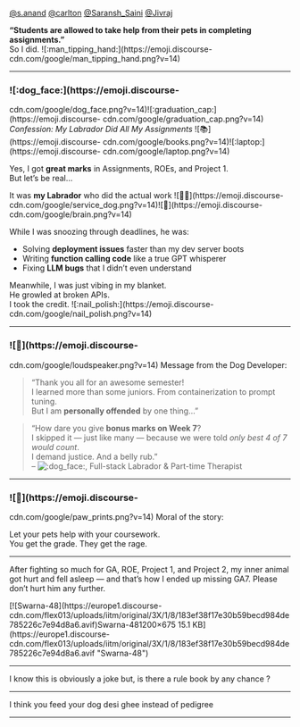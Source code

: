 [@s.anand](/u/s.anand) [@carlton](/u/carlton)
[@Saransh_Saini](/u/saransh_saini) [@Jivraj](/u/jivraj)

**“Students are allowed to take help from their pets in completing
assignments.”**  
So I did. ![:man_tipping_hand:](https://emoji.discourse-
cdn.com/google/man_tipping_hand.png?v=14)

* * *

### ![:dog_face:](https://emoji.discourse-
cdn.com/google/dog_face.png?v=14)![:graduation_cap:](https://emoji.discourse-
cdn.com/google/graduation_cap.png?v=14) _Confession: My Labrador Did All My
Assignments_ ![:books:](https://emoji.discourse-
cdn.com/google/books.png?v=14)![:laptop:](https://emoji.discourse-
cdn.com/google/laptop.png?v=14)

Yes, I got **great marks** in Assignments, ROEs, and Project 1.  
But let’s be real…

It was **my Labrador** who did the actual work
![:service_dog:](https://emoji.discourse-
cdn.com/google/service_dog.png?v=14)![:brain:](https://emoji.discourse-
cdn.com/google/brain.png?v=14)

While I was snoozing through deadlines, he was:

  * Solving **deployment issues** faster than my dev server boots
  * Writing **function calling code** like a true GPT whisperer
  * Fixing **LLM bugs** that I didn’t even understand

Meanwhile, I was just vibing in my blanket.  
He growled at broken APIs.  
I took the credit. ![:nail_polish:](https://emoji.discourse-
cdn.com/google/nail_polish.png?v=14)

* * *

### ![:loudspeaker:](https://emoji.discourse-
cdn.com/google/loudspeaker.png?v=14) Message from the Dog Developer:

> “Thank you all for an awesome semester!  
>  I learned more than some juniors. From containerization to prompt tuning.  
>  But I am **personally offended** by one thing…”

> “How dare you give **bonus marks on Week 7**?  
>  I skipped it — just like many — because we were told _only best 4 of 7
> would count_.  
>  I demand justice. And a belly rub.”  
>  – ![:dog_face:](https://emoji.discourse-cdn.com/google/dog_face.png?v=14),
> Full-stack Labrador & Part-time Therapist

* * *

### ![:paw_prints:](https://emoji.discourse-
cdn.com/google/paw_prints.png?v=14) Moral of the story:

Let your pets help with your coursework.  
You get the grade. They get the rage.



---

After fighting so much for GA, ROE, Project 1, and Project 2, my inner animal
got hurt and fell asleep — and that’s how I ended up missing GA7. Please don’t
hurt him any further.

[![Swarna-48](https://europe1.discourse-
cdn.com/flex013/uploads/iitm/original/3X/1/8/183ef38f17e30b59becd984de785226c7e94d8a6.avif)Swarna-481200×675
15.1 KB](https://europe1.discourse-
cdn.com/flex013/uploads/iitm/original/3X/1/8/183ef38f17e30b59becd984de785226c7e94d8a6.avif
"Swarna-48")



---

I know this is obviously a joke but, is there a rule book by any chance ?



---

I think you feed your dog desi ghee instead of pedigree



---

